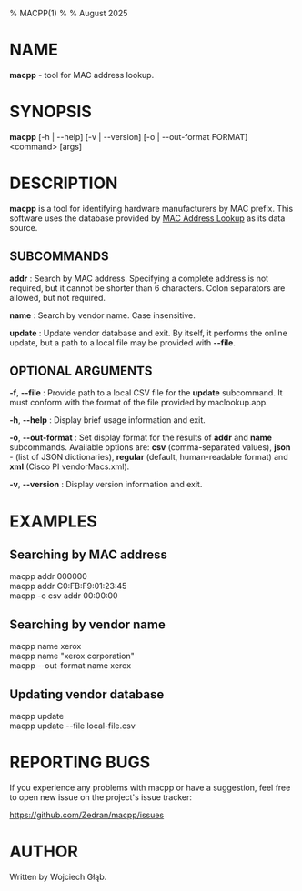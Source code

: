 % MACPP(1)
%
% August 2025

# NAME

**macpp** - tool for MAC address lookup.

# SYNOPSIS

**macpp** \[-h | \--help] \[-v | \--version] \[-o | \--out-format FORMAT] \<command> \[args]

# DESCRIPTION

**macpp** is a tool for identifying hardware manufacturers by MAC prefix. This software uses the database provided by [MAC Address Lookup](https://maclookup.app) as its data source.

## SUBCOMMANDS

**addr**
: Search by MAC address. Specifying a complete address is not required, but it cannot be shorter than 6 characters. Colon separators are allowed, but not required.

**name**
: Search by vendor name. Case insensitive.

**update**
: Update vendor database and exit. By itself, it performs the online update, but a path to a local file may be provided with **\--file**.

## OPTIONAL ARGUMENTS

**-f**, **\--file**
: Provide path to a local CSV file for the **update** subcommand. It must conform with the format of the file provided by maclookup.app.

**-h**, **\--help**
: Display brief usage information and exit.

**-o**, **\--out-format**
: Set display format for the results of **addr** and **name** subcommands. Available options are: **csv** (comma-separated values), **json** - (list of JSON dictionaries), **regular** (default, human-readable format) and **xml** (Cisco PI vendorMacs.xml).

**-v**, **\--version**
: Display version information and exit.

# EXAMPLES

## Searching by MAC address

macpp addr 000000  
macpp addr C0:FB:F9:01:23:45  
macpp -o csv addr 00:00:00

## Searching by vendor name

macpp name xerox  
macpp name "xerox corporation"  
macpp \--out-format name xerox

## Updating vendor database

macpp update  
macpp update \--file local-file.csv

# REPORTING BUGS

If you experience any problems with macpp or have a suggestion, feel free to open new issue on the project's issue tracker:

https://github.com/Zedran/macpp/issues

# AUTHOR

Written by Wojciech Głąb.
